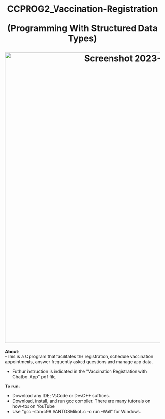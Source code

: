 <h1 align="center">
CCPROG2_Vaccination-Registration

(Programming With Structured Data Types)

<img width="944" alt="Screenshot 2023-04-24 180709" src="https://user-images.githubusercontent.com/92857538/233966548-05117358-9149-4f9e-ab4b-a1ae90f579d3.png">
</h1>

**About**:  
-This is a C program	 that	 facilitates	 the	 registration,	 schedule	 vaccination appointments,	answer	frequently	asked questions	and	manage	app	data.
- Futhur instruction is indicated in the "Vaccination	Registration	with	Chatbot	App" pdf file.

**To run**:
- Download any IDE; VsCode or DevC++ suffices.
- Download, install, and run gcc compiler. There are many tutorials on how-tos on YouTube.
- Use "gcc -std=c99 SANTOSMikoL.c -o run -Wall" for Windows.

